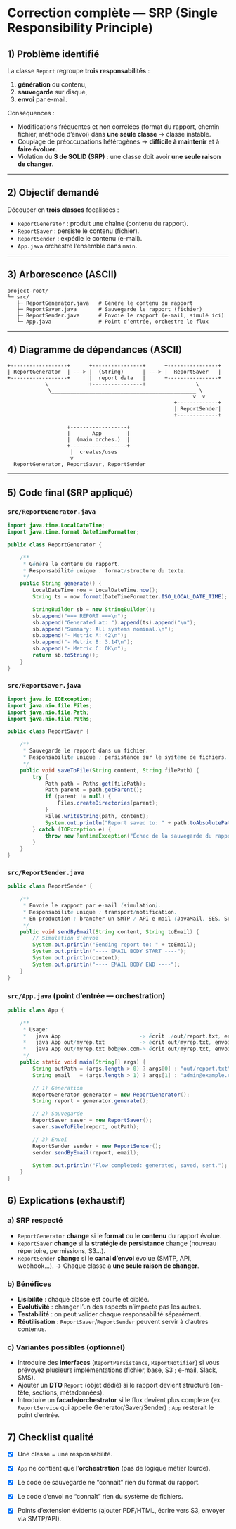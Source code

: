 # Correction complète — SRP (Single Responsibility Principle)

## 1) Problème identifié

La classe `Report` regroupe **trois responsabilités** :

1. **génération** du contenu,
2. **sauvegarde** sur disque,
3. **envoi** par e-mail.

Conséquences :

* Modifications fréquentes et non corrélées (format du rapport, chemin fichier, méthode d’envoi) dans **une seule classe** → classe instable.
* Couplage de préoccupations hétérogènes → **difficile à maintenir** et à **faire évoluer**.
* Violation du **S de SOLID (SRP)** : une classe doit avoir **une seule raison de changer**.

---

## 2) Objectif demandé

Découper en **trois classes** focalisées :

* `ReportGenerator` : produit une chaîne (contenu du rapport).
* `ReportSaver` : persiste le contenu (fichier).
* `ReportSender` : expédie le contenu (e-mail).
* `App.java` orchestre l’ensemble dans `main`.

---

## 3) Arborescence (ASCII)

```
project-root/
└─ src/
   ├─ ReportGenerator.java   # Génère le contenu du rapport
   ├─ ReportSaver.java       # Sauvegarde le rapport (fichier)
   ├─ ReportSender.java      # Envoie le rapport (e-mail, simulé ici)
   └─ App.java               # Point d’entrée, orchestre le flux
```

---

## 4) Diagramme de dépendances (ASCII)

```
+------------------+      +----------------+      +----------------+
| ReportGenerator  | ---> |  (String)      | ---> |  ReportSaver   |
+------------------+      |  report data   |      +----------------+
            \             +----------------+                \
             \______________________________________________ \
                                                           v  v
                                                     +-------------+
                                                     | ReportSender|
                                                     +-------------+

                   +------------------+
                   |       App        |
                   |  (main orches.)  |
                   +------------------+
                    |  creates/uses
                    v
  ReportGenerator, ReportSaver, ReportSender
```

---

## 5) Code final (SRP appliqué)

### `src/ReportGenerator.java`

```java
import java.time.LocalDateTime;
import java.time.format.DateTimeFormatter;

public class ReportGenerator {

    /**
     * Génère le contenu du rapport.
     * Responsabilité unique : format/structure du texte.
     */
    public String generate() {
        LocalDateTime now = LocalDateTime.now();
        String ts = now.format(DateTimeFormatter.ISO_LOCAL_DATE_TIME);

        StringBuilder sb = new StringBuilder();
        sb.append("=== REPORT ===\n");
        sb.append("Generated at: ").append(ts).append("\n");
        sb.append("Summary: All systems nominal.\n");
        sb.append("- Metric A: 42\n");
        sb.append("- Metric B: 3.14\n");
        sb.append("- Metric C: OK\n");
        return sb.toString();
    }
}
```

### `src/ReportSaver.java`

```java
import java.io.IOException;
import java.nio.file.Files;
import java.nio.file.Path;
import java.nio.file.Paths;

public class ReportSaver {

    /**
     * Sauvegarde le rapport dans un fichier.
     * Responsabilité unique : persistance sur le système de fichiers.
     */
    public void saveToFile(String content, String filePath) {
        try {
            Path path = Paths.get(filePath);
            Path parent = path.getParent();
            if (parent != null) {
                Files.createDirectories(parent);
            }
            Files.writeString(path, content);
            System.out.println("Report saved to: " + path.toAbsolutePath());
        } catch (IOException e) {
            throw new RuntimeException("Échec de la sauvegarde du rapport: " + e.getMessage(), e);
        }
    }
}
```

### `src/ReportSender.java`

```java
public class ReportSender {

    /**
     * Envoie le rapport par e-mail (simulation).
     * Responsabilité unique : transport/notification.
     * En production : brancher un SMTP / API e-mail (JavaMail, SES, SendGrid, etc.)
     */
    public void sendByEmail(String content, String toEmail) {
        // Simulation d'envoi
        System.out.println("Sending report to: " + toEmail);
        System.out.println("---- EMAIL BODY START ----");
        System.out.println(content);
        System.out.println("---- EMAIL BODY END ----");
    }
}
```

### `src/App.java` (point d’entrée — orchestration)

```java
public class App {

    /**
     * Usage:
     *   java App                         -> écrit ./out/report.txt, envoie à admin@example.com
     *   java App out/myrep.txt           -> écrit out/myrep.txt, envoie à admin@example.com
     *   java App out/myrep.txt bob@ex.com-> écrit out/myrep.txt, envoie à bob@ex.com
     */
    public static void main(String[] args) {
        String outPath = (args.length > 0) ? args[0] : "out/report.txt";
        String email   = (args.length > 1) ? args[1] : "admin@example.com";

        // 1) Génération
        ReportGenerator generator = new ReportGenerator();
        String report = generator.generate();

        // 2) Sauvegarde
        ReportSaver saver = new ReportSaver();
        saver.saveToFile(report, outPath);

        // 3) Envoi
        ReportSender sender = new ReportSender();
        sender.sendByEmail(report, email);

        System.out.println("Flow completed: generated, saved, sent.");
    }
}
```



## 6) Explications (exhaustif)

### a) SRP respecté

* `ReportGenerator` **change** si le **format** ou le **contenu** du rapport évolue.
* `ReportSaver` **change** si la **stratégie de persistance** change (nouveau répertoire, permissions, S3…).
* `ReportSender` **change** si le **canal d’envoi** évolue (SMTP, API, webhook…).
  → Chaque classe a **une seule raison de changer**.

### b) Bénéfices

* **Lisibilité** : chaque classe est courte et ciblée.
* **Évolutivité** : changer l’un des aspects n’impacte pas les autres.
* **Testabilité** : on peut valider chaque responsabilité séparément.
* **Réutilisation** : `ReportSaver`/`ReportSender` peuvent servir à d’autres contenus.

### c) Variantes possibles (optionnel)

* Introduire des **interfaces** (`ReportPersistence`, `ReportNotifier`) si vous prévoyez plusieurs implémentations (fichier, base, S3 ; e-mail, Slack, SMS).
* Ajouter un **DTO** `Report` (objet dédié) si le rapport devient structuré (en-tête, sections, métadonnées).
* Introduire un **facade/orchestrator** si le flux devient plus complexe (ex. `ReportService` qui appelle Generator/Saver/Sender) ; `App` resterait le point d’entrée.



## 7) Checklist qualité

* [x] Une classe = une responsabilité.
* [x] `App` ne contient que l’**orchestration** (pas de logique métier lourde).
* [x] Le code de sauvegarde ne “connaît” rien du format du rapport.
* [x] Le code d’envoi ne “connaît” rien du système de fichiers.
* [x] Points d’extension évidents (ajouter PDF/HTML, écrire vers S3, envoyer via SMTP/API).


